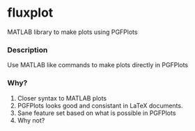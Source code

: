 # fluxplot
MATLAB library to make plots using PGFPlots

### Description

Use MATLAB like commands to make plots directly in PGFPlots

### Why?

1. Closer syntax to MATLAB plots
2. PGFPlots looks good and consistant in LaTeX documents.
3. Sane feature set based on what is possible in PGFPlots
4. Why not?
